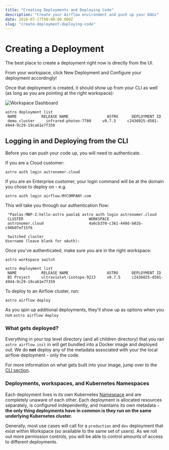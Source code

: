 ```yaml
---
title: "Creating Deployments and Deploying Code"
description: "Create your Airflow environment and push up your DAGs"
date: 2018-07-17T00:00:00.000Z
slug: "create-deployment-deploying-code"
---
```



# Creating a Deployment
The best place to create a deployment right now is directly from the UI.

From your workspace, click New Deployment and Configure your deployment accordingly!


Once that deployment is created, it should show up from your CLI as well (as long as you are pointing at the right workspace):

![Workspace Dashboard](https://s3.amazonaws.com/astronomer-cdn/website/img/guides/workspace_dashboard.png)


```
astro deployment list
 NAME           RELEASE NAME                 ASTRO      DEPLOYMENT ID                            
 demo_cluster     infrared-photon-7780     v0.7.5     c2436025-d501-4944-9c29-19ca61e7f359  
```

## Logging in and Deploying from the CLI

Before you can push your code up, you will need to authenticate.

If you are a Cloud customer:

```
astro auth login astronomer.cloud
```

If you are an Enterprise customer, your login command will be at the domain you chose to deploy on - e.g.

```
astro auth login airflow.MYCOMPANY.com
```

This will take you through our authentication flow:

```
 "Paolas-MBP-2:hello-astro paola$ astro auth login astronomer.cloud
 CLUSTER                             WORKSPACE                           
 astronomer.cloud                    4a6cb370-c361-440d-b02b-c90b07ef15f6

 Switched cluster
Username (leave blank for oAuth):
```

Once you've authenticated, make sure you are in the right workspace:

```
astro workspace switch
```

```
astro deployment list
 NAME           RELEASE NAME                 ASTRO      DEPLOYMENT ID                            
 BI Project     ultraviolet-isotope-9213     v0.7.5     c2436025-d501-4944-9c29-19ca61e7f359  
 ```

To deploy to an Airflow cluster, run:

```
astro airflow deploy
```

As you spin up additional deployments, they'll show up as options when you run `astro airflow deploy`

### What gets deployed?

Everything in your top level directory (and all children directory) that you ran `astro airflow init` in will get bundled into a Docker image and deployed out. We do **not** deploy any of the metadata associated with your the local airflow deployment - only the code.

For more information on what gets built into your image, jump over to the [CLI section](https://www.astronomer.io/docs/customizing-your-image/).


### Deployments, workspaces, and Kubernetes Namespaces

Each deployment lives in its own Kubernetes [Namespace](https://kubernetes.io/docs/concepts/overview/working-with-objects/namespaces/) and are completely unaware of each other. Each deployment is allocated resources separately, is configured independently, and maintains its own metadata - **the only thing deployments have in common is they run on the same underlying Kubernetes cluster.**

Generally, most use cases will call for a `production` and `dev` deployment that exist within Workspace (so available to the same set of users). As we roll out more permission controls, you will be able to control amounts of access to different deployments.
